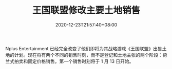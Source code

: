 ﻿---
title: "王国联盟修改主要土地销售"
date: 2020-12-23T21:57:40+08:00
lastmod: 2020-12-23T16:45:40+08:00
draft: false
authors: ["Half-Dane"]
description: "Nplus Entertainment 已经完全改变了他们即将为其战略游戏《王国联盟》出售土地的计划。现在将有两个不同的销售时刻，而不是登记和土地主张的两个阶段：荷兰式拍卖和固定价格销售。第一个销售时刻将于 1 月 13 日开始。"
featuredImage: "league-of-kingdoms-revamps-main-land-sale.png"
tags: ["Virtual World","虚拟世界","Play to Earn"]
categories: ["news"]
news: ["虚拟世界"]
weight: 
lightgallery: true
pinned: false
recommend: false
recommend1: false
---

Nplus Entertainment 已经完全改变了他们即将为其战略游戏《王国联盟》出售土地的计划。现在将有两个不同的销售时刻，而不是登记和土地主张的两个阶段：荷兰式拍卖和固定价格销售。第一个销售时刻将于 1 月 13 日开始。

<!--more-->

